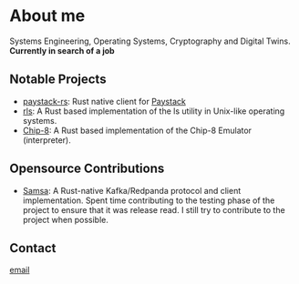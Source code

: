 # About me

Systems Engineering, Operating Systems, Cryptography and Digital Twins.
**Currently in search of a job**

## Notable Projects

- [paystack-rs](https://github.com/morukele/paystack-rs): Rust native client for [Paystack](https://paystack.com)
- [rls](https://github.com/morukele/rls): A Rust based implementation of the ls utility in Unix-like operating systems.
- [Chip-8](https://github.com/morukele/Chip-8): A Rust based implementation of the Chip-8 Emulator (interpreter).

## Opensource Contributions

- [Samsa](https://github.com/CallistoLabsNYC/samsa): A Rust-native Kafka/Redpanda protocol and client implementation. Spent time contributing to the testing phase of the project to ensure that it was release read. I still try to contribute to the project when possible.

## Contact

[email](orukele.dev@gmail.com)
